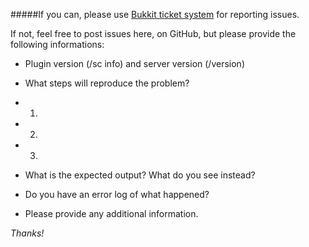 #####If you can, please use [Bukkit ticket system](http://dev.bukkit.org/bukkit-plugins/supercensor/tickets/) for reporting issues.

If not, feel free to post issues here, on GitHub, but please provide the following informations:

- Plugin version (/sc info) and server version (/version)

- What steps will reproduce the problem?
 - 1.
 - 2.
 - 3.
 
- What is the expected output? What do you see instead?

- Do you have an error log of what happened?

- Please provide any additional information.

*Thanks!*
